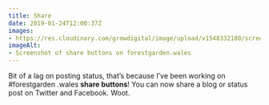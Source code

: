 ```yaml
---
title: Share
date: 2019-01-24T12:00:37Z
images: 
- https://res.cloudinary.com/growdigital/image/upload/v1548332180/screenshot-190124.png
imageAlt: 
- Screenshot of share buttons on forestgarden.wales
---
```


Bit of a lag on posting status, that’s because I’ve been working on #forestgarden .wales **share buttons**! You can now share a blog or status post on Twitter and Facebook. Woot.
